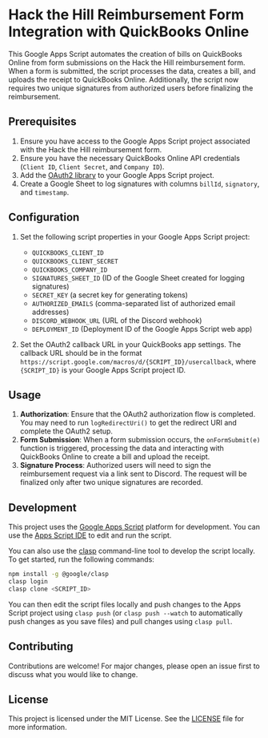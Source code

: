 # Hack the Hill Reimbursement Form Integration with QuickBooks Online

This Google Apps Script automates the creation of bills on QuickBooks Online from form submissions on the Hack the Hill reimbursement form. When a form is submitted, the script processes the data, creates a bill, and uploads the receipt to QuickBooks Online. Additionally, the script now requires two unique signatures from authorized users before finalizing the reimbursement.

## Prerequisites

1. Ensure you have access to the Google Apps Script project associated with the Hack the Hill reimbursement form.
2. Ensure you have the necessary QuickBooks Online API credentials (`Client ID`, `Client Secret`, and `Company ID`).
3. Add the [OAuth2 library](https://github.com/googleworkspace/apps-script-oauth2) to your Google Apps Script project.
4. Create a Google Sheet to log signatures with columns `billId`, `signatory`, and `timestamp`.

## Configuration

1. Set the following script properties in your Google Apps Script project:
   - `QUICKBOOKS_CLIENT_ID`
   - `QUICKBOOKS_CLIENT_SECRET`
   - `QUICKBOOKS_COMPANY_ID`
   - `SIGNATURES_SHEET_ID` (ID of the Google Sheet created for logging signatures)
   - `SECRET_KEY` (a secret key for generating tokens)
   - `AUTHORIZED_EMAILS` (comma-separated list of authorized email addresses)
   - `DISCORD_WEBHOOK_URL` (URL of the Discord webhook)
   - `DEPLOYMENT_ID` (Deployment ID of the Google Apps Script web app)

2. Set the OAuth2 callback URL in your QuickBooks app settings. The callback URL should be in the format `https://script.google.com/macros/d/{SCRIPT_ID}/usercallback`, where `{SCRIPT_ID}` is your Google Apps Script project ID.

## Usage

1. **Authorization**: Ensure that the OAuth2 authorization flow is completed. You may need to run `logRedirectUri()` to get the redirect URI and complete the OAuth2 setup.
2. **Form Submission**: When a form submission occurs, the `onFormSubmit(e)` function is triggered, processing the data and interacting with QuickBooks Online to create a bill and upload the receipt.
3. **Signature Process**: Authorized users will need to sign the reimbursement request via a link sent to Discord. The request will be finalized only after two unique signatures are recorded.

## Development

This project uses the [Google Apps Script](https://developers.google.com/apps-script) platform for development. You can use the [Apps Script IDE](https://script.google.com) to edit and run the script.

You can also use the [clasp](https://developers.google.com/apps-script/guides/clasp) command-line tool to develop the script locally. To get started, run the following commands:

```bash
npm install -g @google/clasp
clasp login
clasp clone <SCRIPT_ID>
```

You can then edit the script files locally and push changes to the Apps Script project using `clasp push` (or `clasp push --watch` to automatically push changes as you save files) and pull changes using `clasp pull`.

## Contributing

Contributions are welcome! For major changes, please open an issue first to discuss what you would like to change.

## License

This project is licensed under the MIT License. See the [LICENSE](LICENSE) file for more information.
